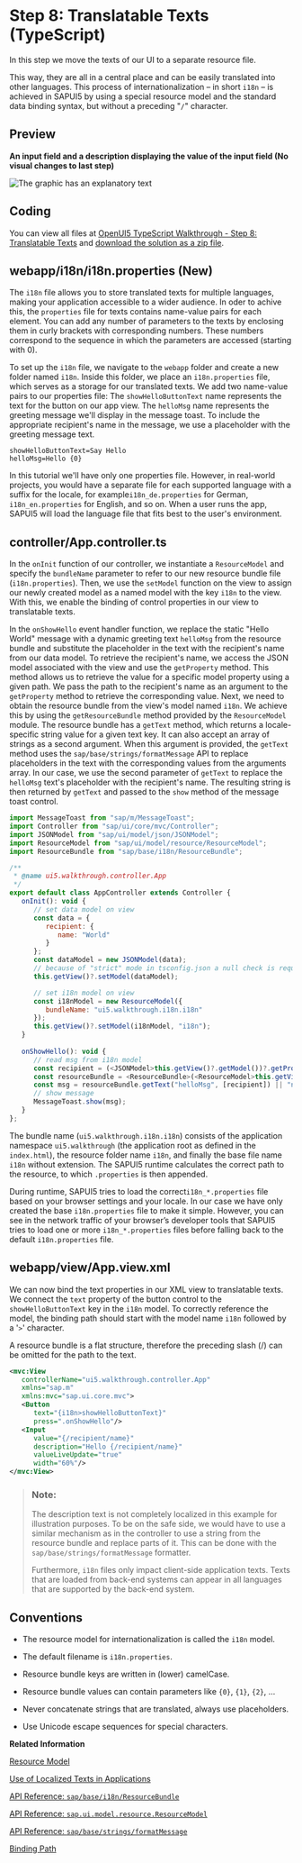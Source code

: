 <!-- loio4dcf52e0ca3048e3a08bfdccfc440442 -->

# Step 8: Translatable Texts \(TypeScript\)

In this step we move the texts of our UI to a separate resource file.

This way, they are all in a central place and can be easily translated into other languages. This process of internationalization – in short `i18n` – is achieved in SAPUI5 by using a special resource model and the standard data binding syntax, but without a preceding "`/`" character.



## Preview

  
  
**An input field and a description displaying the value of the input field \(No visual changes to last step\)**

![The graphic has an explanatory text](images/UI5_Walkthrough_Step_08_0eb579e.png "An input field and a description displaying the value of the input field (No
					visual changes to last step)")



<a name="loio4dcf52e0ca3048e3a08bfdccfc440442__section_b1m_wwc_syb"/>

## Coding

You can view all files at [OpenUI5 TypeScript Walkthrough - Step 8: Translatable Texts](https://github.com/sap-samples/ui5-typescript-walkthrough/tree/main/steps/08) and [download the solution as a zip file](https://sap-samples.github.io/ui5-typescript-walkthrough/ui5-typescript-walkthrough-step-08.zip).



<a name="loio4dcf52e0ca3048e3a08bfdccfc440442__section_c1m_wwc_syb"/>

## webapp/i18n/i18n.properties \(New\)

The `i18n` file allows you to store translated texts for multiple languages, making your application accessible to a wider audience. In oder to achive this, the `properties` file for texts contains name-value pairs for each element. You can add any number of parameters to the texts by enclosing them in curly brackets with corresponding numbers. These numbers correspond to the sequence in which the parameters are accessed \(starting with 0\).

To set up the `i18n` file, we navigate to the `webapp` folder and create a new folder named `i18n`. Inside this folder, we place an `i18n.properties` file, which serves as a storage for our translated texts. We add two name-value pairs to our properties file: The `showHelloButtonText` name represents the text for the button on our app view. The `helloMsg` name represents the greeting message we'll display in the message toast. To include the appropriate recipient's name in the message, we use a placeholder with the greeting message text.

```
showHelloButtonText=Say Hello
helloMsg=Hello {0}
```

In this tutorial we'll have only one properties file. However, in real-world projects, you would have a separate file for each supported language with a suffix for the locale, for example`i18n_de.properties` for German, `i18n_en.properties` for English, and so on. When a user runs the app, SAPUI5 will load the language file that fits best to the user's environment.



## controller/App.controller.ts

In the `onInit` function of our controller, we instantiate a `ResourceModel` and specify the `bundleName` parameter to refer to our new resource bundle file \(`i18n.properties`\). Then, we use the `setModel` function on the view to assign our newly created model as a named model with the key `i18n` to the view. With this, we enable the binding of control properties in our view to translatable texts.

In the `onShowHello` event handler function, we replace the static "Hello World" message with a dynamic greeting text `helloMsg` from the resource bundle and substitute the placeholder in the text with the recipient's name from our data model. To retrieve the recipient's name, we access the JSON model associated with the view and use the `getProperty` method. This method allows us to retrieve the value for a specific model property using a given path. We pass the path to the recipient's name as an argument to the `getProperty` method to retrieve the corresponding value. Next, we need to obtain the resource bundle from the view's model named `i18n`. We achieve this by using the `getResourceBundle` method provided by the `ResourceModel` module. The resource bundle has a `getText` method, which returns a locale-specific string value for a given text key. It can also accept an array of strings as a second argument. When this argument is provided, the `getText` method uses the `sap/base/strings/formatMessage` API to replace placeholders in the text with the corresponding values from the arguments array. In our case, we use the second parameter of `getText` to replace the `helloMsg` text's placeholder with the recipient's name. The resulting string is then returned by `getText` and passed to the `show` method of the message toast control.

```js
import MessageToast from "sap/m/MessageToast";
import Controller from "sap/ui/core/mvc/Controller";
import JSONModel from "sap/ui/model/json/JSONModel";
import ResourceModel from "sap/ui/model/resource/ResourceModel";
import ResourceBundle from "sap/base/i18n/ResourceBundle";

/**
 * @name ui5.walkthrough.controller.App
 */
export default class AppController extends Controller {
   onInit(): void {
      // set data model on view
      const data = {
         recipient: {
            name: "World"
         }
      };
      const dataModel = new JSONModel(data);
      // because of "strict" mode in tsconfig.json a null check is required for this.getView()
      this.getView()?.setModel(dataModel);

      // set i18n model on view
      const i18nModel = new ResourceModel({
         bundleName: "ui5.walkthrough.i18n.i18n"
      });
      this.getView()?.setModel(i18nModel, "i18n");
   }
   
   onShowHello(): void {
      // read msg from i18n model
      const recipient = (<JSONModel>this.getView()?.getModel())?.getProperty("/recipient/name");
      const resourceBundle = <ResourceBundle>(<ResourceModel>this.getView()?.getModel("i18n"))?.getResourceBundle();
      const msg = resourceBundle.getText("helloMsg", [recipient]) || "no text defined";
      // show message
      MessageToast.show(msg);
   }
};
```

The bundle name \(`ui5.walkthrough.i18n.i18n`\) consists of the application namespace `ui5.walkthrough` \(the application root as defined in the `index.html`\), the resource folder name `i18n`, and finally the base file name `i18n` without extension. The SAPUI5 runtime calculates the correct path to the resource, to which `.properties` is then appended.

During runtime, SAPUI5 tries to load the correct`i18n_*.properties` file based on your browser settings and your locale. In our case we have only created the base `i18n.properties` file to make it simple. However, you can see in the network traffic of your browser’s developer tools that SAPUI5 tries to load one or more `i18n_*.properties` files before falling back to the default `i18n.properties` file.



## webapp/view/App.view.xml

We can now bind the text properties in our XML view to translatable texts. We connect the `text` property of the button control to the `showHelloButtonText` key in the `i18n` model. To correctly reference the model, the binding path should start with the model name `i18n` followed by a '`>`' character.

A resource bundle is a flat structure, therefore the preceding slash \(/\) can be omitted for the path to the text.

```xml
<mvc:View
   controllerName="ui5.walkthrough.controller.App"
   xmlns="sap.m"
   xmlns:mvc="sap.ui.core.mvc">
   <Button
      text="{i18n>showHelloButtonText}"
      press=".onShowHello"/>
   <Input
      value="{/recipient/name}"
      description="Hello {/recipient/name}"
      valueLiveUpdate="true"
      width="60%"/>
</mvc:View>
```

> ### Note:  
> The description text is not completely localized in this example for illustration purposes. To be on the safe side, we would have to use a similar mechanism as in the controller to use a string from the resource bundle and replace parts of it. This can be done with the `sap/base/strings/formatMessage` formatter.
> 
> Furthermore, `i18n` files only impact client-side application texts. Texts that are loaded from back-end systems can appear in all languages that are supported by the back-end system.



## Conventions

-   The resource model for internationalization is called the `i18n` model.

-   The default filename is `i18n.properties`.

-   Resource bundle keys are written in \(lower\) camelCase.

-   Resource bundle values can contain parameters like `{0}`, `{1}`, `{2}`, …

-   Never concatenate strings that are translated, always use placeholders.

-   Use Unicode escape sequences for special characters.


**Related Information**  


[Resource Model](../04_Essentials/resource-model-91f122a.md#loio91f122a36f4d1014b6dd926db0e91070 "The resource model is used as a wrapper for resource bundles. In data binding you use the resource model instance, for example, to bind texts of a control to language-dependent resource bundle properties.")

[Use of Localized Texts in Applications](../04_Essentials/use-of-localized-texts-in-applications-91f3859.md "SAPUI5 provides two options to use localized texts in applications: The sap/base/i18n/ResourceBundle module and data binding.")

[API Reference: `sap/base/i18n/ResourceBundle`](https://ui5.sap.com/#/api/module:sap/base/i18n/ResourceBundle)

[API Reference: `sap.ui.model.resource.ResourceModel`](https://ui5.sap.com/#/api/sap.ui.model.resource.ResourceModel)

[API Reference: `sap/base/strings/formatMessage`](https://ui5.sap.com/#/api/module:sap/base/strings/formatMessage)

[Binding Path](../04_Essentials/binding-path-2888af4.md "Binding paths address the different properties and lists in a model and define how a node in the hierarchical data tree can be found.")

